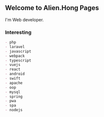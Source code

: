 ## Welcome to Alien.Hong Pages

I'm Web developer.

### Interesting
```markdown
- php
- laravel
- javascript
- webpack
- typescript
- vuejs
- react
- android
- swift
- apache
- oop
- mysql
- spring
- pwa
- spa
- nodejs
```

